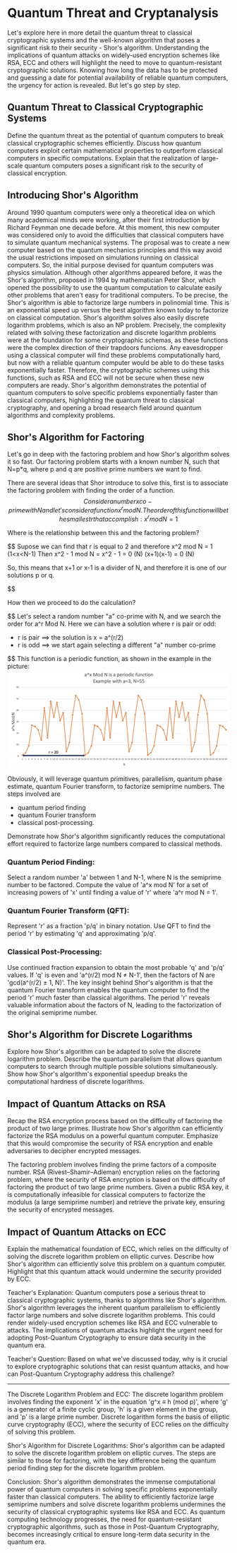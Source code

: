 # Quantum Threat and Cryptanalysis

Let's explore here in more detail the quantum threat to classical cryptographic systems and the well-known algorithm that poses a significant risk to their security - Shor's algorithm. Understanding the implications of quantum attacks on widely-used encryption schemes like RSA, ECC and others will highlight the need to move to quantum-resistant cryptographic solutions. Knowing how long the data has to be protected and guessing a date for potential availability of reliable quantum computers, the urgency for action is revealed. But let's go step by step.

## Quantum Threat to Classical Cryptographic Systems

Define the quantum threat as the potential of quantum computers to break classical cryptographic schemes efficiently.
Discuss how quantum computers exploit certain mathematical properties to outperform classical computers in specific computations.
Explain that the realization of large-scale quantum computers poses a significant risk to the security of classical encryption.

## Introducing Shor's Algorithm

Around 1990 quantum computers were only a theoretical idea on which many academical minds were working, after their first introduction by Richard Feynman one decade before. At this moment, this new computer was considered only to avoid the difficulties that classical computers have to simulate quantum mechanical systems. The proposal was to create a new computer based on the quantum mechanics principles and this way avoid the usual restrictions imposed on simulations running on classical computers. So, the initial purpose devised for quantum computers was physics simulation. 
Although other algorithms appeared before, it was the Shor's algorithm, proposed in 1994 by mathematician Peter Shor, which opened the possibility to use the quantum computation to calculate easily other problems that aren't easy for traditional computers. To be precise, the Shor's algorithm is able to factorize large numbers in polinomial time. This is an exponential speed up versus the best algorithm known today to factorize on classical computation. Shor's algorithm solves also easily discrete logarithm problems, which is also an NP problem.
Precisely, the complexity related with solving these factorization and discrete logarithm problems were at the foundation for some cryptographic schemas, as these functions were the complex direction of their trapdoors funcions. Any eavesdropper using a classical computer will find these problems computationally hard, but now with a reliable quantum computer would be able to do these tasks exponentially faster. Therefore, the cryptographic schemes using this functions, such as RSA and ECC will not be secure when these new computers are ready. Shor's algorithm demonstrates the potential of quantum computers to solve specific problems exponentially faster than classical computers, highlighting the quantum threat to classical cryptography, and opening a broad research field around quantum algorithms and complexity problems.

## Shor's Algorithm for Factoring

Let's go in deep with the factoring problem and how Shor's algorithm solves it so fast.
Our factoring problem starts with a known number N, such that N=p*q, where p and q are positive prime numbers we want to find.

There are several ideas that Shor introduce to solve this, first is to associate the factoring problem with finding the order of a function.
$$
Consider a number x co-prime with N and let's consider a function x^r mod N. The order of this function will be the smallest r that accomplish: 
x^r mod N = 1
$$

Where is the relationship between this and the factoring problem?

$$
Supose we can find that r is equal to 2 and therefore 
x^2 mod N = 1 (1<x<N-1)
Then
x^2 - 1 mod N = x^2 - 1 = 0 (N)
(x+1)(x-1) = 0 (N)

So, this means that x+1 or x-1 is a divider of N, and therefore it is one of our solutions p or q.

$$

How then we proceed to do the calculation?

$$
Let's select a random number "a" co-prime with N, and we search the order for a^r Mod N.
Here we can have a solution where r is pair or odd:
- r is pair ==> the solution is x = a^(r/2)
- r is odd ==> we start again selecting a different "a" number co-prime

$$
This function is a periodic function, as shown in the example in the picture:
![test](./images/periodic_function.jpg)


Obviously, it will leverage quantum primitives, parallelism, quantum phase estimate, quantum Fourier transform, to factorize semiprime numbers.
The steps involved are
- quantum period finding 
- quantum Fourier transform
- classical post-processing.

Demonstrate how Shor's algorithm significantly reduces the computational effort required to factorize large numbers compared to classical methods.

### Quantum Period Finding:

Select a random number 'a' between 1 and N-1, where N is the semiprime number to be factored.
Compute the value of 'a^x mod N' for a set of increasing powers of 'x' until finding a value of 'r' where 'a^r mod N = 1'.

### Quantum Fourier Transform (QFT):

Represent 'r' as a fraction 'p/q' in binary notation.
Use QFT to find the period 'r' by estimating 'q' and approximating 'p/q'.

### Classical Post-Processing:

Use continued fraction expansion to obtain the most probable 'q' and 'p/q' values.
If 'q' is even and 'a^(r/2) mod N ≠ N-1', then the factors of N are 'gcd(a^(r/2) ± 1, N)'.
The key insight behind Shor's algorithm is that the quantum Fourier transform enables the quantum computer to find the period 'r' much faster than classical algorithms. The period 'r' reveals valuable information about the factors of N, leading to the factorization of the original semiprime number.



## Shor's Algorithm for Discrete Logarithms

Explore how Shor's algorithm can be adapted to solve the discrete logarithm problem.
Describe the quantum parallelism that allows quantum computers to search through multiple possible solutions simultaneously.
Show how Shor's algorithm's exponential speedup breaks the computational hardness of discrete logarithms.

## Impact of Quantum Attacks on RSA

Recap the RSA encryption process based on the difficulty of factoring the product of two large primes.
Illustrate how Shor's algorithm can efficiently factorize the RSA modulus on a powerful quantum computer.
Emphasize that this would compromise the security of RSA encryption and enable adversaries to decipher encrypted messages.

The factoring problem involves finding the prime factors of a composite number. RSA (Rivest–Shamir–Adleman) encryption relies on the factoring problem, where the security of RSA encryption is based on the difficulty of factoring the product of two large prime numbers. Given a public RSA key, it is computationally infeasible for classical computers to factorize the modulus (a large semiprime number) and retrieve the private key, ensuring the security of encrypted messages.

## Impact of Quantum Attacks on ECC

Explain the mathematical foundation of ECC, which relies on the difficulty of solving the discrete logarithm problem on elliptic curves.
Describe how Shor's algorithm can efficiently solve this problem on a quantum computer.
Highlight that this quantum attack would undermine the security provided by ECC.

Teacher's Explanation:
Quantum computers pose a serious threat to classical cryptographic systems, thanks to algorithms like Shor's algorithm. Shor's algorithm leverages the inherent quantum parallelism to efficiently factor large numbers and solve discrete logarithm problems. This could render widely-used encryption schemes like RSA and ECC vulnerable to attacks. The implications of quantum attacks highlight the urgent need for adopting Post-Quantum Cryptography to ensure data security in the quantum era.

Teacher's Question:
Based on what we've discussed today, why is it crucial to explore cryptographic solutions that can resist quantum attacks, and how can Post-Quantum Cryptography address this challenge?

---------





The Discrete Logarithm Problem and ECC:
The discrete logarithm problem involves finding the exponent 'x' in the equation 'g^x ≡ h (mod p)', where 'g' is a generator of a finite cyclic group, 'h' is a given element in the group, and 'p' is a large prime number. Discrete logarithm forms the basis of elliptic curve cryptography (ECC), where the security of ECC relies on the difficulty of solving this problem.

Shor's Algorithm for Discrete Logarithms:
Shor's algorithm can be adapted to solve the discrete logarithm problem on elliptic curves. The steps are similar to those for factoring, with the key difference being the quantum period finding step for the discrete logarithm problem.

Conclusion:
Shor's algorithm demonstrates the immense computational power of quantum computers in solving specific problems exponentially faster than classical computers. The ability to efficiently factorize large semiprime numbers and solve discrete logarithm problems undermines the security of classical cryptographic systems like RSA and ECC. As quantum computing technology progresses, the need for quantum-resistant cryptographic algorithms, such as those in Post-Quantum Cryptography, becomes increasingly critical to ensure long-term data security in the quantum era.




